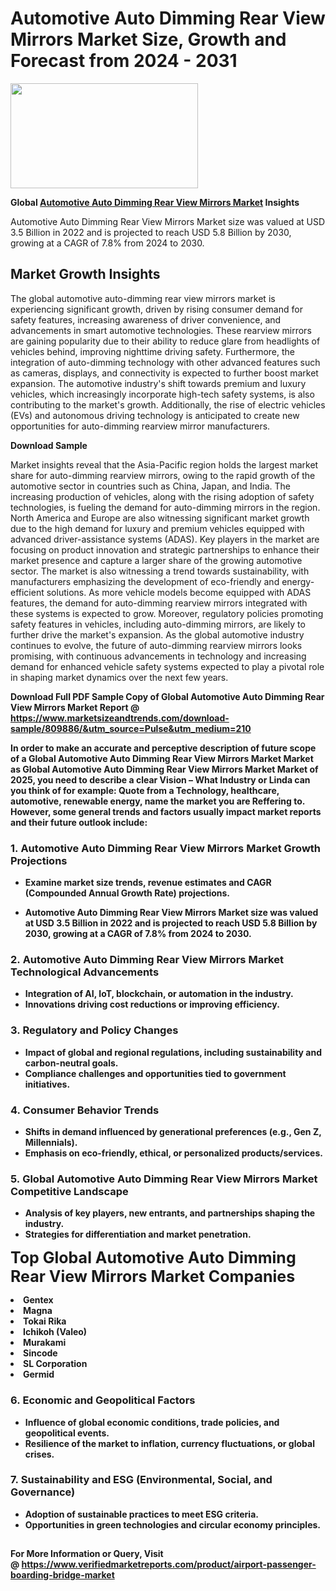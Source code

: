 <H1>Automotive Auto Dimming Rear View Mirrors Market Size, Growth and Forecast from 2024 - 2031</H1><img class="aligncenter size-medium wp-image-584254" src="https://thirdeyenews.in/wp-content/uploads/2024/09/Global-Market-Research-300x168.jpeg" alt="" width="300" height="168" /><p><strong>Global&nbsp;<a href="https://www.marketsizeandtrends.com/download-sample/809886/&amp;utm_source=Pulse&amp;utm_medium=210">Automotive Auto Dimming Rear View Mirrors Market</a> Insights</strong></p><p>Automotive Auto Dimming Rear View Mirrors Market size was valued at USD 3.5 Billion in 2022 and is projected to reach USD 5.8 Billion by 2030, growing at a CAGR of 7.8% from 2024 to 2030.</p><p><h2>Market Growth Insights</h2> <p>The global automotive auto-dimming rear view mirrors market is experiencing significant growth, driven by rising consumer demand for safety features, increasing awareness of driver convenience, and advancements in smart automotive technologies. These rearview mirrors are gaining popularity due to their ability to reduce glare from headlights of vehicles behind, improving nighttime driving safety. Furthermore, the integration of auto-dimming technology with other advanced features such as cameras, displays, and connectivity is expected to further boost market expansion. The automotive industry's shift towards premium and luxury vehicles, which increasingly incorporate high-tech safety systems, is also contributing to the market's growth. Additionally, the rise of electric vehicles (EVs) and autonomous driving technology is anticipated to create new opportunities for auto-dimming rearview mirror manufacturers.</p> <p><strong>Download Sample</strong></p> <p>Market insights reveal that the Asia-Pacific region holds the largest market share for auto-dimming rearview mirrors, owing to the rapid growth of the automotive sector in countries such as China, Japan, and India. The increasing production of vehicles, along with the rising adoption of safety technologies, is fueling the demand for auto-dimming mirrors in the region. North America and Europe are also witnessing significant market growth due to the high demand for luxury and premium vehicles equipped with advanced driver-assistance systems (ADAS). Key players in the market are focusing on product innovation and strategic partnerships to enhance their market presence and capture a larger share of the growing automotive sector. The market is also witnessing a trend towards sustainability, with manufacturers emphasizing the development of eco-friendly and energy-efficient solutions. As more vehicle models become equipped with ADAS features, the demand for auto-dimming rearview mirrors integrated with these systems is expected to grow. Moreover, regulatory policies promoting safety features in vehicles, including auto-dimming mirrors, are likely to further drive the market's expansion. As the global automotive industry continues to evolve, the future of auto-dimming rearview mirrors looks promising, with continuous advancements in technology and increasing demand for enhanced vehicle safety systems expected to play a pivotal role in shaping market dynamics over the next few years.</p> <p><strong></p><p><span class=""><strong>Download Full PDF Sample Copy of Global Automotive Auto Dimming Rear View Mirrors Market Report</strong> @ <a href="https://www.marketsizeandtrends.com/download-sample/809886/&amp;utm_source=Pulse&amp;utm_medium=210" target="_blank">https://www.marketsizeandtrends.com/download-sample/809886/&amp;utm_source=Pulse&amp;utm_medium=210</a></span></p><p>In order to make an accurate and perceptive description of future scope of a Global&nbsp;Automotive Auto Dimming Rear View Mirrors Market Market as Global&nbsp;Automotive Auto Dimming Rear View Mirrors Market Market of 2025, you need to describe a clear Vision &ndash; What Industry or Linda can you think of for example: Quote from a Technology, healthcare, automotive, renewable energy, name the market you are Reffering to. However, some general trends and factors usually impact market reports and their future outlook include:</p><h3>1.&nbsp;<strong>Automotive Auto Dimming Rear View Mirrors Market Growth Projections</strong></h3><ul><li>Examine market size trends, revenue estimates and CAGR (Compounded Annual Growth Rate) projections.</li><li><p>Automotive Auto Dimming Rear View Mirrors Market size was valued at USD 3.5 Billion in 2022 and is projected to reach USD 5.8 Billion by 2030, growing at a CAGR of 7.8% from 2024 to 2030.</p></li></ul><h3>2.&nbsp;<strong>Automotive Auto Dimming Rear View Mirrors Market Technological Advancements</strong></h3><ul><li>Integration of AI, IoT, blockchain, or automation in the industry.</li><li>Innovations driving cost reductions or improving efficiency.</li></ul><h3>3.&nbsp;<strong>Regulatory and Policy Changes</strong></h3><ul><li>Impact of global and regional regulations, including sustainability and carbon-neutral goals.</li><li>Compliance challenges and opportunities tied to government initiatives.</li></ul><h3>4.&nbsp;<strong>Consumer Behavior Trends</strong></h3><ul><li>Shifts in demand influenced by generational preferences (e.g., Gen Z, Millennials).</li><li>Emphasis on eco-friendly, ethical, or personalized products/services.</li></ul><h3>5.&nbsp;<strong>Global Automotive Auto Dimming Rear View Mirrors Market Competitive Landscape</strong></h3><ul><li>Analysis of key players, new entrants, and partnerships shaping the industry.</li><li>Strategies for differentiation and market penetration.</li></ul><p data-pm-slice="1 1 []"><span style="color: inherit; font-family: inherit; font-size: 25px;">Top Global Automotive Auto Dimming Rear View Mirrors Market Companies</span></p><div class="" data-test-id=""><p><li>Gentex</li><li> Magna</li><li> Tokai Rika</li><li> Ichikoh (Valeo)</li><li> Murakami</li><li> Sincode</li><li> SL Corporation</li><li> Germid</li></p></div><h3>6.&nbsp;<strong>Economic and Geopolitical Factors</strong></h3><ul><li>Influence of global economic conditions, trade policies, and geopolitical events.</li><li>Resilience of the market to inflation, currency fluctuations, or global crises.</li></ul><h3>7.&nbsp;<strong>Sustainability and ESG (Environmental, Social, and Governance)</strong></h3><ul><li>Adoption of sustainable practices to meet ESG criteria.</li><li>Opportunities in green technologies and circular economy principles.</li></ul><h2><strong style="font-size: 14px;">For More Information or Query, Visit @&nbsp;</strong><a style="background-color: #ffffff; font-size: 14px;" href="https://www.marketsizeandtrends.com/report/automotive-auto-dimming-rear-view-mirrors-market/" target="_blank">https://www.verifiedmarketreports.com/product/airport-passenger-boarding-bridge-market</a></h2>
